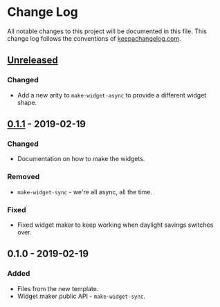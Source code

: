 # Change Log
All notable changes to this project will be documented in this file. This change log follows the conventions of [keepachangelog.com](http://keepachangelog.com/).

## [Unreleased]
### Changed
- Add a new arity to `make-widget-async` to provide a different widget shape.

## [0.1.1] - 2019-02-19
### Changed
- Documentation on how to make the widgets.

### Removed
- `make-widget-sync` - we're all async, all the time.

### Fixed
- Fixed widget maker to keep working when daylight savings switches over.

## 0.1.0 - 2019-02-19
### Added
- Files from the new template.
- Widget maker public API - `make-widget-sync`.

[Unreleased]: https://github.com/your-name/record-sort-console/compare/0.1.1...HEAD
[0.1.1]: https://github.com/your-name/record-sort-console/compare/0.1.0...0.1.1
